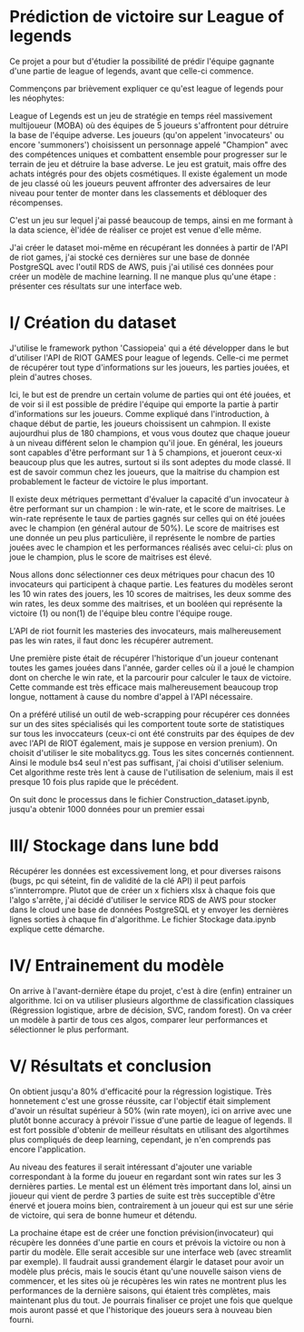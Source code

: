 # Prédiction de victoire sur League of legends

Ce projet a pour but d'étudier la possibilité de prédir l'équipe gagnante d'une partie de league of legends, avant que celle-ci commence.

Commençons par brièvement expliquer ce qu'est league of legends pour les néophytes:

League of Legends est un jeu de stratégie en temps réel massivement multijoueur (MOBA) où des équipes de 5 joueurs s'affrontent pour détruire la base de l'équipe adverse. Les joueurs (qu'on appelent 'invocateurs' ou encore 'summoners') choisissent un personnage appelé "Champion" avec des compétences uniques et combattent ensemble pour progresser sur le terrain de jeu et détruire la base adverse. Le jeu est gratuit, mais offre des achats intégrés pour des objets cosmétiques. Il existe également un mode de jeu classé où les joueurs peuvent affronter des adversaires de leur niveau pour tenter de monter dans les classements et débloquer des récompenses.

C'est un jeu sur lequel j'ai passé beaucoup de temps, ainsi en me formant à la data science, èl'idée de réaliser ce projet est venue d'elle même.

J'ai créer le dataset moi-même en récupérant les données à partir de l'API de riot games, j'ai stocké ces dernières sur une base de donnée PostgreSQL avec l'outil RDS de AWS, puis j'ai utilisé ces données pour créer un modèle de machine learning. Il ne manque plus qu'une étape : présenter ces résultats sur une interface web. 

# I/ Création du dataset

J'utilise le framework python 'Cassiopeia' qui a été développer dans le but d'utiliser l'API de RIOT GAMES pour league of legends. Celle-ci me permet de récupérer tout type d'informations sur les joueurs, les parties jouées, et plein d'autres choses. 

Ici, le but est de prendre un certain volume de parties qui ont été jouées, et de voir si il est possible de prédire l'équipe qui emporte la partie à partir d'informations sur les joueurs. Comme expliqué dans l'introduction, à chaque début de partie, les joueurs choissisent un cahmpion. Il existe aujourdhui plus de 180 champions, et vous vous doutez que chaque joueur à un niveau différent selon le champion qu'il joue. En général, les joueurs sont capables d'être performant sur 1 à 5 champions, et joueront ceux-xi beaucoup plus que les autres, surtout si ils sont adeptes du mode classé. Il est de savoir commun chez les joueurs, que la maitrise du champion est probablement le facteur de victoire le plus important.

Il existe deux métriques permettant d'évaluer la capacité d'un invocateur à être performant sur un champion : le win-rate, et le score de maitrises. Le win-rate représente le taux de parties gagnés sur celles qui on été jouées avec le champion (en général autour de 50%). Le score de maitrises est une donnée un peu plus particulière, il représente le nombre de parties jouées avec le champion et les performances réalisés avec celui-ci: plus on joue le champion, plus le score de maitrises est élevé. 

Nous allons donc sélectionner ces deux métriques pour chacun des 10 invocateurs qui participent à chaque partie. Les features du modèles seront les 10 win rates des jouers, les 10 scores de maitrises, les deux somme des win rates, les deux somme des maitrises, et un booléen qui représente la victoire (1) ou non(1) de l'équipe bleu contre l'équipe rouge.

L'API de riot fournit les masteries des invocateurs, mais malhereusement pas les win rates, il faut donc les récupérer autrement. 

Une première piste était de récupérer l'historique d'un joueur contenant toutes les games jouées dans l'année, garder celles où il a joué le champion dont on cherche le win rate, et la parcourir pour calculer le taux de victoire. Cette commande est très efficace mais malhereusement beaucoup trop longue, nottament à cause du nombre d'appel à l'API nécessaire.

On a préféré utilisé un outil de web-scrapping pour récupérer ces données sur un des sites spécialisés qui les comportent toute sorte de statistiques sur tous les invoccateurs (ceux-ci ont été construits par des équipes de dev avec l'API de RIOT également, mais je suppose en version prenium). On choisit d'utiliser le site mobalitycs.gg. Tous les sites concernés contiennent. Ainsi le module bs4 seul n'est pas suffisant, j'ai choisi d'utiliser selenium. Cet algorithme reste très lent à cause de l'utilisation de selenium, mais il est presque 10 fois plus rapide que le précédent.

On suit donc le processus dans le fichier Construction_dataset.ipynb, jusqu'a obtenir 1000 données pour un premier essai

# III/ Stockage dans lune bdd
 
 Récupérer les données est excessivement long, et pour diverses raisons (bugs, pc qui séteint, fin de validité de la clé API) il peut parfois s'innterrompre. Plutot que de créer un x fichiers xlsx à chaque fois que l'algo s'arrête, j'ai décidé d'utiliser le service RDS de AWS pour stocker dans le cloud une base de données PostgreSQL et y envoyer les dernières lignes sorties à chaque fin d'algorithme. Le fichier Stockage data.ipynb explique cette démarche.

# IV/ Entrainement du modèle

 On arrive à l'avant-dernière étape du projet, c'est à dire (enfin) entrainer un algorithme. Ici on va utiliser plusieurs algorthme de classification classiques (Régression logistique, arbre de décision, SVC, random forest). On va créer un modèle à partir de tous ces algos, comparer leur performances et sélectionner le plus performant.

# V/ Résultats et conclusion

On obtient jusqu'a 80% d'efficacité pour la régression logistique. Très honnetement c'est une grosse réussite, car l'objectif était simplement d'avoir un résultat supérieur à 50% (win rate moyen), ici on arrive avec une plutôt bonne accuracy à prévoir l'issue d'une partie de league of legends. Il est fort possible d'obtenir de meilleur résultats en utilisant des algortihmes plus compliqués de deep learning, cependant, je n'en comprends pas encore l'application.

Au niveau des features il serait intéressant d'ajouter une variable correspondant à la forme du joueur en regardant sont win rates sur les 3 dernières parties. Le mental est un élément très important dans lol, ainsi un jioueur qui vient de perdre 3 parties de suite est très succeptible d'être énervé et jouera moins bien, contrairement à un joueur qui est sur une série de victoire, qui sera de bonne humeur et détendu.

La prochaine étape est de créer une fonction prévision(invocateur) qui récupère les données d'une partie en cours et prévois la victoire ou non à partir du modèle. Elle serait accesible sur une interface web (avec streamlit par exemple). Il faudrait aussi grandement élargir le dataset pour avoir un modèle plus précis, mais le soucis étant qu'une nouvelle saison viens de commencer, et les sites où je récupères les win rates ne montrent plus les performances de la dernière saisons, qui étaient très complètes, mais maintenant plus du tout. Je pourrais finaliser ce projet une fois que quelque mois auront passé et que l'historique des joueurs sera à nouveau bien fourni.

